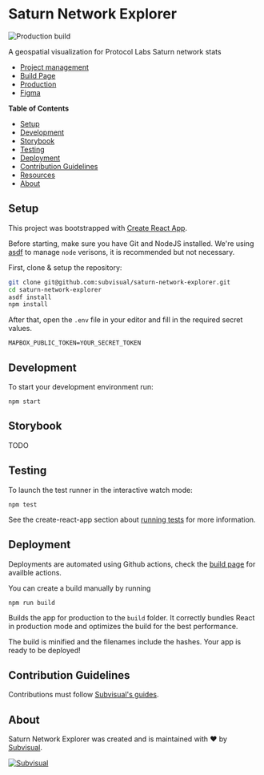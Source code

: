 [project-management]: https://github.com/orgs/subvisual/projects/2/views/1
[build-page]: https://github.com/subvisual/saturn-network-explorer/actions/
[production]: https://subvisual.github.io/saturn-network-explorer/
[figma]: https://www.figma.com/file/QcysmeYSRsbPTfoxgllQPa/Saturn---World-Map?node-id=0%3A1&t=tEOcvtLOtNx0tkf4-0

Saturn Network Explorer
============

![Production build](https://github.com/subvisual/saturn-network-explorer/actions/workflows/main.yml/badge.svg)

A geospatial visualization for Protocol Labs Saturn network stats

* [Project management][project-management]
* [Build Page][build-page]
* [Production][production]
* [Figma][figma]

**Table of Contents**

* [Setup](#setup)
* [Development](#development)
* [Storybook](#storybook)
* [Testing](#testing)
* [Deployment](#deployment)
* [Contribution Guidelines](#contribution-guidelines)
* [Resources](#resources)
* [About](#about)

Setup
-----

This project was bootstrapped with [Create React App](https://github.com/facebook/create-react-app).

Before starting, make sure you have Git and NodeJS installed. 
We're using [asdf](https://asdf-vm.com/guide/introduction.html) to manage `node` verisons, it is recommended but not necessary.

First, clone & setup the repository:

```bash
git clone git@github.com:subvisual/saturn-network-explorer.git
cd saturn-network-explorer
asdf install
npm install
```

After that, open the `.env` file in your editor and fill in the required secret values.

```
MAPBOX_PUBLIC_TOKEN=YOUR_SECRET_TOKEN
```

Development
-----------

To start your development environment run:

```
npm start
```

Storybook
---------

TODO


Testing
-------

To launch the test runner in the interactive watch mode:

```
npm test
```

See the create-react-app section about [running tests](https://facebook.github.io/create-react-app/docs/running-tests) for more information.


Deployment
----------

Deployments are automated using Github actions, check the [build page](build-page) for availble actions.

You can create a build manually by running

```
npm run build
```

Builds the app for production to the `build` folder.
It correctly bundles React in production mode and optimizes the build for the best performance.

The build is minified and the filenames include the hashes.
Your app is ready to be deployed!


Contribution Guidelines
-----------------------

Contributions must follow [Subvisual's guides](https://github.com/subvisual/guides).


About
-----

Saturn Network Explorer was created and is maintained with :heart: by
[Subvisual][subvisual].

[![Subvisual][subvisual-logo]][subvisual]

[subvisual]: http://subvisual.com
[subvisual-logo]: https://raw.githubusercontent.com/subvisual/guides/master/github/templates/logos/blue.png